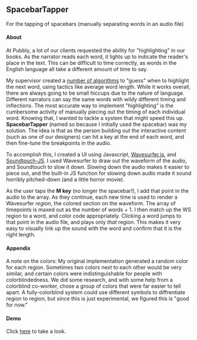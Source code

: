 ## SpacebarTapper
For the tapping of spacebars (manually separating words in an audio file)

#### About
At Pubbly, a lot of our clients requested the ability for "highlighting" in our books. As the narrator reads each word, it lights up to indicate the reader's place in the text. This can be difficult to time correctly, as words in the English language all take a different amount of time to say. 

My supervisor created a [number of algorithms](https://github.com/PubblyDevelopment/pubbly_engine_feature-SpokenFields/) to "guess" when to highlight the next word, using tactics like average word length. While it works overall, there are always going to be small hiccups due to the nature of language. Different narrators can say the same words with wildy different timing and inflections. The most accurate way to implement "highlighting" is the cumbersome activity of manually piecing out the timing of each individual word. 
Knowing that, I wanted to tackle a system that might speed this up. **SpacebarTapper** (named so because I initially used the spacebar) was my solution. The idea is that as the person building out the interactive content (such as one of our designers) can hit a key at the end of each word, and then fine-tune the breakpoints in the audio. 

To accomplish this, I created a UI using Javascript, [Wavesurfer.js](https://wavesurfer-js.org/), and [Soundtouch-JS](https://libraries.io/github/jakubfiala/soundtouch-js). I used Wavesurfer to draw out the waveform of the audio, and Soundtouch to slow it down. Slowing down the audio makes it easier to piece out, and the built-in JS function for slowing down audio made it sound horribly pitched-down (and a little horror movie).

As the user taps the **M key** (no longer the spacebar!), I add that point in the audio to the array. As they continue, each new time is used to render a Wavesurfer _region_, the colored section on the waveform. The array of timepoints is maxed out as the number of words + 1. I then match up the WS region to a word, and color code appropriately. Clicking a word jumps to that point in the audio file, and plays only _that_ region. This makes it very easy to visually link up the sound with the word and confirm that it is the right length. 

#### Appendix
A note on the colors: My original implementation generated a random color for each region. Sometimes two colors next to each other would be very similar, and certain colors were indistinguishable for people with colorblindedness. We did some research, and with some help from a colorblind co-worker, chose a group of colors that were far easier to tell apart. A fully-colorblind system could use different symbols to diffrentiate region to region, but since this is just experimental, we figured this is "good for now." 

#### Demo
Click [here](https://wallispubbly.github.io/SpacebarTapper/) to take a look.
